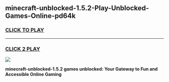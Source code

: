 
## minecraft-unblocked-1.5.2-Play-Unblocked-Games-Online-pd64k
<h3>
<a href="https://premium76.site?title=minecraft-unblocked-1.5.2&ref=25A">CLICK TO PLAY</a></h3>
<hr>

<h3>
<a href="https://premium76.site?title=minecraft-unblocked-1.5.2&ref=25A">CLICK 2 PLAY</a>
  
</h3>

<a href="https://premium76.site?title=minecraft-unblocked-1.5.2&ref=25A"><img src="https://clearcache.store/games.png"></a>


**minecraft-unblocked-1.5.2 games unblocked: Your Gateway to Fun and Accessible Online Gaming**
